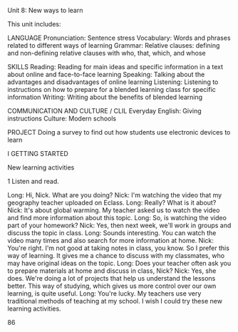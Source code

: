 Unit 8: New ways to learn

This unit includes:

LANGUAGE
Pronunciation: Sentence stress
Vocabulary: Words and phrases related to different ways of learning
Grammar: Relative clauses: defining and non-defining relative clauses with who, that, which, and whose

SKILLS
Reading: Reading for main ideas and specific information in a text about online and face-to-face learning
Speaking: Talking about the advantages and disadvantages of online learning
Listening: Listening to instructions on how to prepare for a blended learning class for specific information
Writing: Writing about the benefits of blended learning

COMMUNICATION AND CULTURE / CLIL
Everyday English: Giving instructions
Culture: Modern schools

PROJECT
Doing a survey to find out how students use electronic devices to learn

I GETTING STARTED

New learning activities

1 Listen and read.

Long: Hi, Nick. What are you doing?
Nick: I'm watching the video that my geography teacher uploaded on Eclass.
Long: Really? What is it about?
Nick: It's about global warming. My teacher asked us to watch the video and find more information about this topic.
Long: So, is watching the video part of your homework?
Nick: Yes, then next week, we'll work in groups and discuss the topic in class.
Long: Sounds interesting. You can watch the video many times and also search for more information at home.
Nick: You're right. I'm not good at taking notes in class, you know. So I prefer this way of learning. It gives me a chance to discuss with my classmates, who may have original ideas on the topic.
Long: Does your teacher often ask you to prepare materials at home and discuss in class, Nick?
Nick: Yes, she does. We're doing a lot of projects that help us understand the lessons better. This way of studying, which gives us more control over our own learning, is quite useful.
Long: You're lucky. My teachers use very traditional methods of teaching at my school. I wish I could try these new learning activities.

86